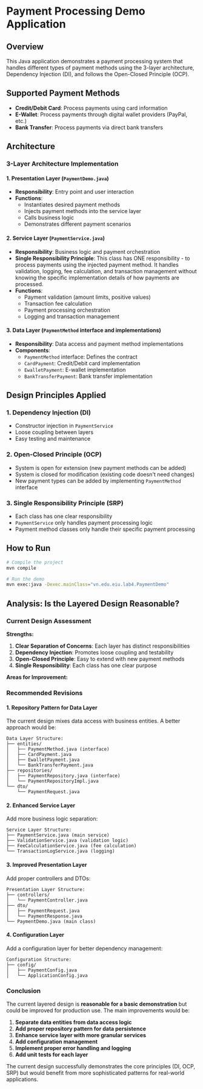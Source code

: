 # Payment Processing Demo Application

## Overview
This Java application demonstrates a payment processing system that handles different types of payment methods using the 3-layer architecture, Dependency Injection (DI), and follows the Open-Closed Principle (OCP).

## Supported Payment Methods
- **Credit/Debit Card**: Process payments using card information
- **E-Wallet**: Process payments through digital wallet providers (PayPal, etc.)
- **Bank Transfer**: Process payments via direct bank transfers

## Architecture

### 3-Layer Architecture Implementation

#### 1. Presentation Layer (`PaymentDemo.java`)
- **Responsibility**: Entry point and user interaction
- **Functions**:
  - Instantiates desired payment methods
  - Injects payment methods into the service layer
  - Calls business logic
  - Demonstrates different payment scenarios

#### 2. Service Layer (`PaymentService.java`)
- **Responsibility**: Business logic and payment orchestration
- **Single Responsibility Principle**: This class has ONE responsibility - to process payments using the injected payment method. It handles validation, logging, fee calculation, and transaction management without knowing the specific implementation details of how payments are processed.
- **Functions**:
  - Payment validation (amount limits, positive values)
  - Transaction fee calculation
  - Payment processing orchestration
  - Logging and transaction management

#### 3. Data Layer (`PaymentMethod` interface and implementations)
- **Responsibility**: Data access and payment method implementations
- **Components**:
  - `PaymentMethod` interface: Defines the contract
  - `CardPayment`: Credit/Debit card implementation
  - `EwalletPayment`: E-wallet implementation
  - `BankTransferPayment`: Bank transfer implementation

## Design Principles Applied

### 1. Dependency Injection (DI)
- Constructor injection in `PaymentService`
- Loose coupling between layers
- Easy testing and maintenance

### 2. Open-Closed Principle (OCP)
- System is open for extension (new payment methods can be added)
- System is closed for modification (existing code doesn't need changes)
- New payment types can be added by implementing `PaymentMethod` interface

### 3. Single Responsibility Principle (SRP)
- Each class has one clear responsibility
- `PaymentService` only handles payment processing logic
- Payment method classes only handle their specific payment processing

## How to Run
```bash
# Compile the project
mvn compile

# Run the demo
mvn exec:java -Dexec.mainClass="vn.edu.eiu.lab4.PaymentDemo"
```

## Analysis: Is the Layered Design Reasonable?

### Current Design Assessment

**Strengths:**
1. **Clear Separation of Concerns**: Each layer has distinct responsibilities
2. **Dependency Injection**: Promotes loose coupling and testability
3. **Open-Closed Principle**: Easy to extend with new payment methods
4. **Single Responsibility**: Each class has one clear purpose

**Areas for Improvement:**

### Recommended Revisions

#### 1. **Repository Pattern for Data Layer**
The current design mixes data access with business entities. A better approach would be:

```
Data Layer Structure:
├── entities/
│   ├── PaymentMethod.java (interface)
│   ├── CardPayment.java
│   ├── EwalletPayment.java
│   └── BankTransferPayment.java
├── repositories/
│   ├── PaymentRepository.java (interface)
│   └── PaymentRepositoryImpl.java
└── dto/
    └── PaymentRequest.java
```

#### 2. **Enhanced Service Layer**
Add more business logic separation:

```
Service Layer Structure:
├── PaymentService.java (main service)
├── ValidationService.java (validation logic)
├── FeeCalculationService.java (fee calculation)
└── TransactionLogService.java (logging)
```

#### 3. **Improved Presentation Layer**
Add proper controllers and DTOs:

```
Presentation Layer Structure:
├── controllers/
│   └── PaymentController.java
├── dto/
│   ├── PaymentRequest.java
│   └── PaymentResponse.java
└── PaymentDemo.java (main class)
```

#### 4. **Configuration Layer**
Add a configuration layer for better dependency management:

```
Configuration Structure:
├── config/
│   ├── PaymentConfig.java
│   └── ApplicationConfig.java
```

### Conclusion

The current layered design is **reasonable for a basic demonstration** but could be improved for production use. The main improvements would be:

1. **Separate data entities from data access logic**
2. **Add proper repository pattern for data persistence**
3. **Enhance service layer with more granular services**
4. **Add configuration management**
5. **Implement proper error handling and logging**
6. **Add unit tests for each layer**

The current design successfully demonstrates the core principles (DI, OCP, SRP) but would benefit from more sophisticated patterns for real-world applications.
